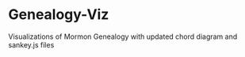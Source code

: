 Genealogy-Viz
=============

Visualizations of Mormon Genealogy with updated chord diagram and sankey.js files
